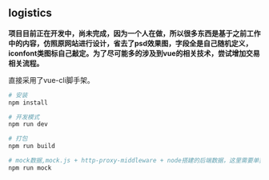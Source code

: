 ## logistics

**项目目前正在开发中，尚未完成，因为一个人在做，所以很多东西是基于之前工作中的内容，仿照原网站进行设计，省去了psd效果图，字段全是自己随机定义，iconfont类图标自己敲定。为了尽可能多的涉及到vue的相关技术，尝试增加交易相关流程。**

直接采用了vue-cli脚手架。

``` bash
# 安装
npm install

# 开发模式
npm run dev

# 打包
npm run build

# mock数据,mock.js + http-proxy-middleware + node搭建的后端数据，这里需要单独启动一个命令符（cmd）
npm run mock
```
